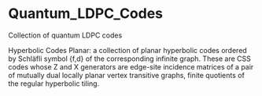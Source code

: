 # Quantum_LDPC_Codes
Collection of quantum LDPC codes

Hyperbolic Codes Planar: a collection of planar hyperbolic codes ordered by Schläfli symbol {f,d} of the corresponding infinite graph.  These are CSS codes whose Z and X generators are edge-site incidence matrices of a pair of mutually dual locally planar vertex transitive graphs, finite quotients of the regular hyperbolic tiling.  
